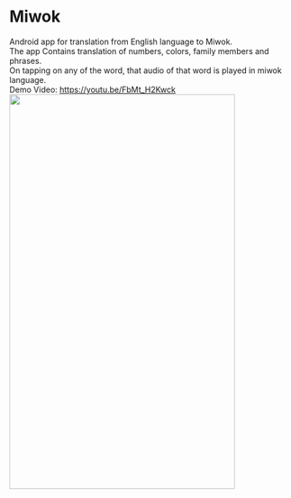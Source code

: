 # Miwok
Android app for translation from English language to Miwok.<br/>
The app Contains translation of numbers, colors, family members and phrases.<br/>
On tapping on any of the word, that audio of that word is played in miwok language.<br/>
Demo Video: https://youtu.be/FbMt_H2Kwck
<img src="giphy.gif" width="400" height="700" />
